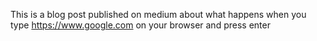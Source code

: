 This is a blog post published on medium about what happens when you type https://www.google.com on your browser and press enter
